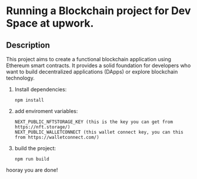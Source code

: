 # Running a Blockchain project for Dev Space at upwork.

## Description

This project aims to create a functional blockchain application using Ethereum smart contracts. It provides a solid foundation for developers who want to build decentralized applications (DApps) or explore blockchain technology.

1. Install dependencies:
   ```
   npm install
   ```
2. add enviroment variables:
   ```
   NEXT_PUBLIC_NFTSTORAGE_KEY (this is the key you can get from https://nft.storage/)
   NEXT_PUBLIC_WALLETCONNECT (this wallet connect key, you can this from https://walletconnect.com/)
   ```
3. build the project:
   ```
   npm run build
   ```

hooray you are done!

<!-- ## Features
- **Smart Contracts**: Includes basic smart contracts written in Solidity.
- **Truffle Setup**: Configured Truffle framework for development, testing, and deployment.
- **Ganache Integration**: Local Ethereum blockchain for testing.
- **Web3.js Integration**: Interaction with smart contracts from a web application.
- **Metamask Integration**: Wallet management and transaction signing.

## Prerequisites
Before running the project, ensure you have the following installed:
- **Next.js**: Tech stack.
- **Truffle**: Framework for Ethereum development.
- **Ganache**: Local Ethereum blockchain for testing.
- **Metamask**: Browser extension for wallet management.

## Installation
1. Clone this repository:
   ```
   git clone https://github.com/your-username/blockchain-project-starter.git
   ```

2. Install dependencies:
   ```
   cd blockchain-project-starter
   npm install
   ```

3. Configure Metamask:
   - Create an Ethereum account.
   - Connect Metamask to the local Ganache network.

## Usage
1. Compile smart contracts:
   ```
   truffle compile
   ```

2. Migrate contracts to the local blockchain:
   ```
   truffle migrate --network development
   ```

3. Start the development server:
   ```
   npm run dev
   ```

4. Open your browser and connect Metamask to the local network.

## Contributing
Contributions are welcome! Feel free to submit pull requests or report issues.

## License
This project is licensed under the MIT License - see the [LICENSE](LICENSE) file for details.

---

Remember to customize the content according to your specific project details. Good luck with your Upwork project! 🚀🔗
 -->

<!-- This is a [Next.js](https://nextjs.org/) project bootstrapped with [`create-next-app`](https://github.com/vercel/next.js/tree/canary/packages/create-next-app).

## Getting Started

First, run the development server:

```bash
npm run dev
# or
yarn dev
# or
pnpm dev
```

Open [http://localhost:3000](http://localhost:3000) with your browser to see the result.

You can start editing the page by modifying `pages/index.tsx`. The page auto-updates as you edit the file.

[API routes](https://nextjs.org/docs/api-routes/introduction) can be accessed on [http://localhost:3000/api/hello](http://localhost:3000/api/hello). This endpoint can be edited in `pages/api/hello.ts`.

The `pages/api` directory is mapped to `/api/*`. Files in this directory are treated as [API routes](https://nextjs.org/docs/api-routes/introduction) instead of React pages.

This project uses [`next/font`](https://nextjs.org/docs/basic-features/font-optimization) to automatically optimize and load Inter, a custom Google Font.

## Learn More

To learn more about Next.js, take a look at the following resources:

- [Next.js Documentation](https://nextjs.org/docs) - learn about Next.js features and API.
- [Learn Next.js](https://nextjs.org/learn) - an interactive Next.js tutorial.

You can check out [the Next.js GitHub repository](https://github.com/vercel/next.js/) - your feedback and contributions are welcome!

## Deploy on Vercel

The easiest way to deploy your Next.js app is to use the [Vercel Platform](https://vercel.com/new?utm_medium=default-template&filter=next.js&utm_source=create-next-app&utm_campaign=create-next-app-readme) from the creators of Next.js.

Check out our [Next.js deployment documentation](https://nextjs.org/docs/deployment) for more details. -->
